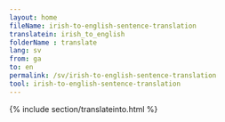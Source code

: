 ```yaml
---
layout: home
fileName: irish-to-english-sentence-translation
translatein: irish_to_english
folderName : translate
lang: sv
from: ga
to: en
permalink: /sv/irish-to-english-sentence-translation
tool: irish-to-english-sentence-translation
---
```

{% include section/translateinto.html %}